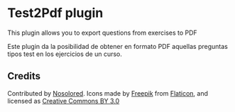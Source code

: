 Test2Pdf plugin
===============

This plugin allows you to export questions from exercises to PDF

Este plugin da la posibilidad de obtener en formato PDF aquellas preguntas tipos test en los ejercicios de un curso.

Credits
-------
Contributed by [Nosolored](https://www.nosolored.com/).
Icons made by [Freepik](http://www.flaticon.com/authors/freepik) from [Flaticon](http://www.flaticon.com), and licensed as [Creative Commons BY 3.0](http://creativecommons.org/licenses/by/3.0/)
